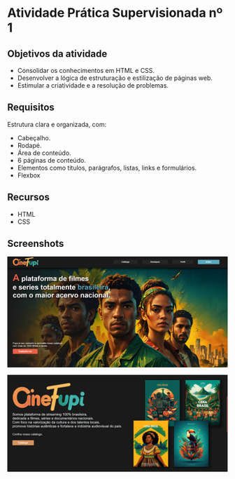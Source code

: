# Atividade Prática Supervisionada nº 1

## Objetivos da atividade

- Consolidar os conhecimentos em HTML e CSS.
- Desenvolver a lógica de estruturação e estilização de páginas web.
- Estimular a criatividade e a resolução de problemas.

## Requisitos

Estrutura clara e organizada, com:
- Cabeçalho. 
- Rodapé.
- Área de conteúdo.
- 6 páginas de conteúdo.
- Elementos como títulos, parágrafos, listas, links e formulários.
- Flexbox

## Recursos 

- HTML
- CSS

## Screenshots 

![Página Principal Topo PNG](principal.png)

![Página Principal Meio PNG](principal-meio.png)